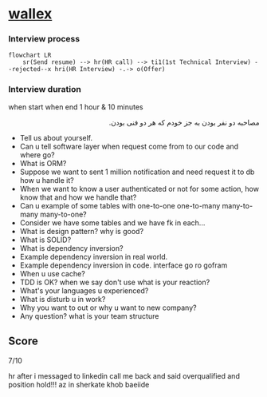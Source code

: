 # [wallex](https://wallex.ir)

### Interview process
```mermaid
flowchart LR
    sr(Send resume) --> hr(HR call) --> ti1(1st Technical Interview) --rejected--x hri(HR Interview) -.-> o(Offer)
```
### Interview duration
when start when end
1 hour & 10 minutes

<p dir = "rtl">مصاحبه دو نفر بودن به جز خودم که هر دو فنی بودن.</p>

- Tell us about yourself.
- Can u tell software layer when request come from to our code and where go?
- What is ORM?
- Suppose we want to sent 1 million notification and need request it to db how u handle it?
- When we want to know a user authenticated or not for some action, how know that and how we handle that?
- Can u example of some tables with one-to-one one-to-many many-to-many many-to-one?
- Consider we have some tables and we have fk in each...
- What is design pattern? why is good?
- What is SOLID?
- What is dependency inversion?
- Example dependency inversion in real world.
- Example dependency inversion in code. interface go ro gofram
- When u use cache?
- TDD is OK? when we say don't use what is your reaction?
- What's your languages u experienced?
- What is disturb u in work?
- Why you want to out or why u want to new company?
- Any question? what is your team structure

## Score
7/10

hr after i messaged to linkedin call me back and said overqualified and position hold!!!
az in sherkate khob baeiide
